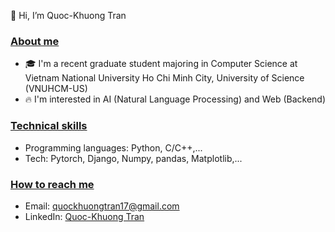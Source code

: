 👋 Hi, I’m Quoc-Khuong Tran

### <ins>About me</ins>
- 🎓 I'm a recent graduate student majoring in Computer Science at Vietnam National University Ho Chi Minh City, University of Science (VNUHCM-US)
- 🔥 I'm interested in AI (Natural Language Processing) and Web (Backend)

### <ins>Technical skills</ins>
- Programming languages: Python, C/C++,...
- Tech: Pytorch, Django, Numpy, pandas, Matplotlib,...

### <ins>How to reach me</ins>
- Email: quockhuongtran17@gmail.com
- LinkedIn: [Quoc-Khuong Tran](https://www.linkedin.com/in/quoc-khuong-tran-ab058b224/)
<!---
quockhuongtrann/quockhuongtrann is a ✨ special ✨ repository because its `README.md` (this file) appears on your GitHub profile.
You can click the Preview link to take a look at your changes.
--->
